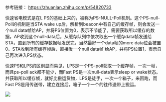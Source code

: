 参考链接：
  https://zhuanlan.zhihu.com/p/54820733

快速省电模式是在L PS的基础上来的，被称为PS-NULL-Poll机制。这个PS-null-Poll的机制是当STA wake up后，解析到beacon中有自己的缓存帧，则会发送一个null data帧给AP，并将PS位置为0，表示不节能了，需要获取所以缓存的数据，AP收到这个null-data后，从缓存队列中依次取出一个缓存data帧发送给STA，直到所有的缓存数据帧发送完，当然最好一个data帧的more data位会被置0。STA收到所有缓存帧后，直接发一个null data帧 给AP，并将PS位置1，表示自己再次进入PS状态。

快速PS和LPS的区别显而易见，LPS是一个PS-poll获取一个缓存帧，一次一帧，而且ps-poll ack都不能少，而Fast PS是一次null-data表示sleep or wake状态。并获取所以缓存帧，就好比搬运货物，LPS是徒手，一次一个箱子，来回跑，而Fast PS是用传送带，建立连接后，箱子一个一个的往传送带上搬运。

![](https://img2020.cnblogs.com/blog/745188/202109/745188-20210921221721556-1592311310.jpg)
